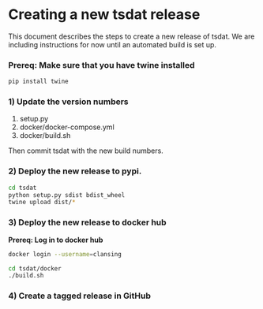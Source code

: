 # Creating a new tsdat release
This document describes the steps to create a new release of tsdat.
We are including instructions for now until an automated build is set up.


### Prereq: Make sure that you have twine installed
```bash
pip install twine
```

### 1) Update the version numbers
1. setup.py
2. docker/docker-compose.yml
3. docker/build.sh

Then commit tsdat with the new build numbers.

### 2) Deploy the new release to pypi.

```bash
cd tsdat
python setup.py sdist bdist_wheel
twine upload dist/*
```

### 3) Deploy the new release to docker hub

**Prereq: Log in to docker hub**
```bash
docker login --username=clansing
```

```bash
cd tsdat/docker
./build.sh
```

### 4) Create a tagged release in GitHub